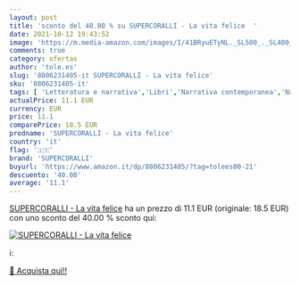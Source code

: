 ```yaml
---
layout: post
title: 'sconto del 40.00 % su SUPERCORALLI - La vita felice  '
date: 2021-10-12 19:43:52
image: 'https://m.media-amazon.com/images/I/41BRyuETyNL._SL500_._SL400_.jpg'
comments: true
category: ofertas
author: 'tole.es'
slug: '8806231405-it SUPERCORALLI - La vita felice'
sku: '8806231405-it'
tags: [ 'Letteratura e narrativa','Libri','Narrativa contemporanea','Narrativa di genere','Narrativa letteraria','supercoralli', ]
actualPrice: 11.1 EUR
currency: EUR
price: 11.1
comparePrice: 18.5 EUR
prodname: 'SUPERCORALLI - La vita felice'
country: 'it'
flag: '🇮🇹'
brand: 'SUPERCORALLI'
buyurl: 'https://www.amazon.it/dp/8806231405/?tag=tolees00-21'
descuento: '40.00'
average: '11.1'
---
```


[SUPERCORALLI - La vita felice](https://www.amazon.it/dp/8806231405/?tag=tolees00-21) ha un prezzo di 11.1 EUR (originale: 18.5 EUR) con uno sconto del 40.00 % sconto qui:

[![SUPERCORALLI - La vita felice](https://m.media-amazon.com/images/I/41BRyuETyNL._SL500_._SL400_.jpg)](https://www.amazon.it/dp/8806231405/?tag=tolees00-21)

ℹ️:


[🛒 Acquista qui!!](https://www.amazon.it/dp/8806231405/?tag=tolees00-21)
